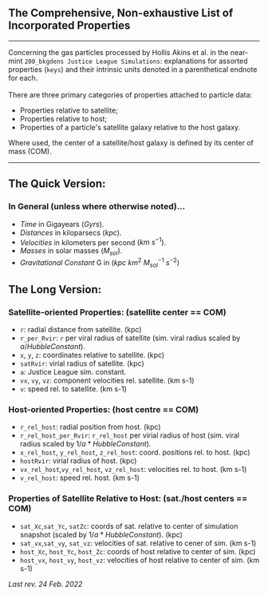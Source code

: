 ## The Comprehensive, Non-exhaustive List of Incorporated Properties
---

Concerning the gas particles processed by Hollis Akins et al. in the near-mint `200_bkgdens Justice League Simulations`: explanations for assorted properties (`keys`) and their intrinsic units denoted in a parenthetical endnote for each.
<br><br>
There are three primary categories of properties attached to particle data:
- Properties relative to satellite;
- Properties relative to host;
- Properties of a particle's satellite galaxy relative to the host galaxy.

Where used, the center of a satellite/host galaxy is defined by its center of mass (COM).

---



## The Quick Version: 
### In General (unless where otherwise noted)...
- *Time* in Gigayears $(Gyrs)$.
- *Distances* in kiloparsecs $(kpc)$.
- *Velocities* in kilometers per second $(km \ s^{-1})$.
- *Masses* in solar masses $(M_{sol})$.
- *Gravitational Constant* G in ($kpc\ km^2\ M_{sol}^{-1}\ s^{-2})$



## The Long Version:
### Satellite-oriented Properties: (satellite center == COM)

- `r`: radial distance from satellite. (kpc)
- `r_per_Rvir`:  `r` per viral radius of satellite (sim. viral radius scaled by $a/HubbleConstant$).
- `x`, `y`, `z`: coordinates relative to satellite. (kpc)
- `satRvir`: virial radius of satellite. (kpc)
- `a`: Justice League sim. constant.
- `vx`, `vy`, `vz`: component velocities rel. satellite. (km s-1)
- `v`:  speed rel. to satellite. (km s-1)


### Host-oriented Properties: (host centre == COM)

- `r_rel_host`: radial position from host. (kpc)
- `r_rel_host_per_Rvir`: `r_rel_host` per virial radius of host (sim. viral radius scaled by $1/a * HubbleConstant$).
- `x_rel_host`, `y_rel_host`, `z_rel_host`: coord. positions rel. to host. (kpc)
- `hostRvir`: virial radius of host. (kpc)
- `vx_rel_host`,`vy_rel_host`, `vz_rel_host`: velocities rel. to host. (km s-1)
- `v_rel_host`: speed rel. host. (km s-1)


### Properties of Satellite Relative to Host: (sat./host centers == COM)

- `sat_Xc`,`sat_Yc`, `satZc`: coords of sat. relative to center of simulation snapshot (scaled by $1/a * HubbleConstant$). (kpc)
- `sat_vx`,`sat_vy`, `sat_vz`: velocities of sat. relative to cener of sim. (km s-1)
- `host_Xc`, `host_Yc`, `host_Zc`: coords of host relative to center of sim. (kpc)
- `host_vx`, `host_vy`, `host_vz`: velocities of host relative to center of sim. (km s-1) 




*Last rev. 24 Feb. 2022*